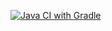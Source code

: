 [![Java CI with Gradle](https://github.com/PaulKravec/BDD/actions/workflows/gradle.yml/badge.svg)](https://github.com/PaulKravec/BDD/actions/workflows/gradle.yml)